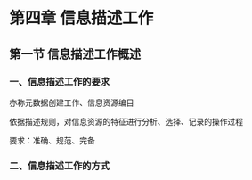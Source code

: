 # 第四章 信息描述工作

## 第一节 信息描述工作概述

### 一、信息描述工作的要求

亦称元数据创建工作、信息资源编目

依据描述规则，对信息资源的特征进行分析、选择、记录的操作过程

要求：准确、规范、完备

### 二、信息描述工作的方式




































